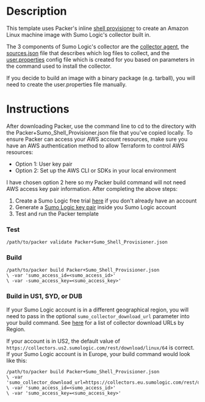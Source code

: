 # Description

This template uses Packer's inline [shell provisioner](https://www.packer.io/docs/provisioners/shell.html) to create an Amazon Linux machine image with Sumo Logic's collector built in.

The 3 components of Sumo Logic's collector are the [collector agent](https://help.sumologic.com/Send-Data/Installed-Collectors/04Install-a-Collector-on-Linux), the [sources.json](https://help.sumologic.com/Send-Data/Sources/03Use-JSON-to-Configure-Sources
) file that describes which log files to collect, and the [user.properties](https://help.sumologic.com/Send-Data/Installed-Collectors/05Reference-Information-for-Collector-Installation/06user.properties) config file which is created for you based on parameters in the command used to install the collector.

If you decide to build an image with a binary package (e.g. tarball), you will need to create the user.properties file manually.

# Instructions

After downloading Packer, use the command line to cd to the directory with the Packer+Sumo_Shell_Provisioner.json file that you've copied locally. To ensure Packer can access your AWS account resources, make sure you have an AWS authentication method to allow Terraform to control AWS resources:

- Option 1: User key pair
- Option 2: Set up the AWS CLI or SDKs in your local environment

I have chosen option 2 here so my Packer build command will not need AWS access key pair information. After completing the above steps:

1. Create a Sumo Logic free trial [here](https://www.sumologic.com/signup-free/?utm_medium=sales+email) if you don't already have an account
2. Generate a [Sumo Logic key pair](https://help.sumologic.com/Manage/Security/Access-Keys) inside you Sumo Logic account
3. Test and run the Packer template

### Test

 `/path/to/packer validate Packer+Sumo_Shell_Provisioner.json`

### Build

```
/path/to/packer build Packer+Sumo_Shell_Provisioner.json
\ -var 'sumo_access_id=<sumo_access_id>' 
\ -var -sumo_access_key=<sumo_access_key>'
```

### Build in US1, SYD, or DUB

If your Sumo Logic account is in a different geographical region, you will need to pass in the optional `sumo_collector_download_url` parameter into your build command. See [here](https://help.sumologic.com/Send-Data/Installed-Collectors/05Reference-Information-for-Collector-Installation/02Download-a-Collector-from-a-Static-URL) for a list of collector download URLs by Region. 

If your account is in US2, the default value of `https://collectors.us2.sumologic.com/rest/download/linux/64` is correct. If your Sumo Logic account is in Europe, your build command would look like this:

```
/path/to/packer build Packer+Sumo_Shell_Provisioner.json
\ -var 'sumo_collector_download_url=https://collectors.eu.sumologic.com/rest/download/linux/64'
\ -var 'sumo_access_id=<sumo_access_id>' 
\ -var 'sumo_access_key=<sumo_access_key>'
```

